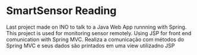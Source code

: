 # SmartSensor Reading
Last project made on INO to talk to a Java Web App runnning with Spring. This project is used for monitoring sensor remotely. Using JSP for front end comunication with Spring MVC.
Realiza a comunicação com métodos do Spring MVC e seus dados são printados em uma view utilizadno JSP
